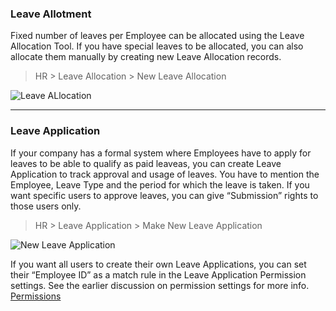 ### Leave Allotment

Fixed number of leaves per Employee can be allocated using the Leave
Allocation Tool. If you have special leaves to be allocated, you can also
allocate them manually by creating new Leave Allocation records.

> HR > Leave Allocation > New Leave Allocation

![Leave ALlocation](assets/erpnext_org/images/erpnext/leave-allocation.png)

* * *

### Leave Application

If your company has a formal system where Employees have to apply for leaves
to be able to qualify as paid leaveas, you can create Leave Application to
track approval and usage of leaves. You have to mention the Employee, Leave
Type and the period for which the leave is taken. If you want specific users
to approve leaves, you can give “Submission” rights to those users only.

> HR > Leave Application > Make New Leave Application

![New Leave Application](assets/erpnext_org/images/erpnext/new-leave-application.png)

If you want all users to create their own Leave Applications, you can set
their “Employee ID” as a match rule in the Leave Application Permission
settings. See the earlier discussion on permission settings for more info.
[Permissions](/setting-up/permissions)

